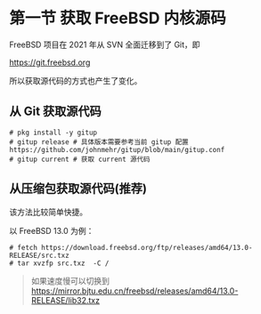 # 第一节 获取 FreeBSD 内核源码

FreeBSD 项目在 2021 年从 SVN 全面迁移到了 Git，即

https://git.freebsd.org

所以获取源代码的方式也产生了变化。

## 从 Git 获取源代码

```
# pkg install -y gitup 
# gitup release # 具体版本需要参考当前 gitup 配置 https://github.com/johnmehr/gitup/blob/main/gitup.conf
# gitup current # 获取 current 源代码
```

## 从压缩包获取源代码(推荐)

该方法比较简单快捷。

以 FreeBSD 13.0 为例：

```
# fetch https://download.freebsd.org/ftp/releases/amd64/13.0-RELEASE/src.txz
# tar xvzfp src.txz  -C /
```
>如果速度慢可以切换到 <https://mirror.bjtu.edu.cn/freebsd/releases/amd64/13.0-RELEASE/lib32.txz>
